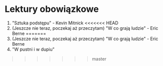 # Lektury obowiązkowe

1. "Sztuka podstępu" - Kevin Mitnick
<<<<<<< HEAD
2. (Jeszcze nie teraz, poczekaj aż przeczytam) "W co grają ludzie" - Eric Berne
=======
2. (Jeszcze nie teraz, poczekaj aż przeczytam) "W co grają ludzie" - Eric Berne
3. "W pustni i w dupiu"
>>>>>>> master
